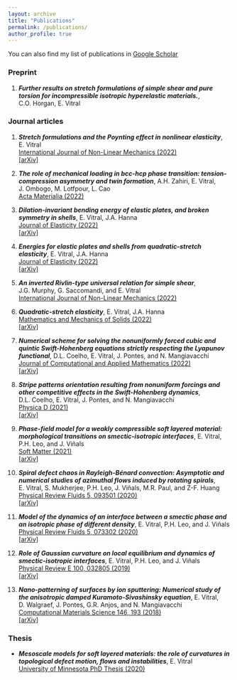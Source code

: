 ```yaml
---
layout: archive
title: "Publications"
permalink: /publications/
author_profile: true
---
```


<!---
{% if author.googlescholar %}
  You can also find my articles on <u><a href="{{author.googlescholar}}">my Google Scholar profile</a>.</u>
#{% endif %}

{% include base_path %}

{% for post in site.publications reversed %}
  {% include archive-single.html %}
{% endfor %}
-->

You can also find my list of publications in [Google Scholar](https://scholar.google.com/citations?user=fP9lSWsAAAAJ&hl=en)

### Preprint

1. _**Further results on stretch formulations of simple shear and pure torsion for incompressible isotropic hyperelastic materials.**_,
C.O.&#160;Horgan, E.&#160;Vitral

### Journal articles

1. _**Stretch formulations and the Poynting effect in nonlinear elasticity**_,
E.&#160;Vitral <br />
[International Journal of Non-Linear Mechanics (2022)](https://doi.org/10.1016/j.ijnonlinmec.2022.104293) <br />
[[arXiv]](https://arxiv.org/abs/2206.00764)

2. _**The role of mechanical loading in bcc-hcp phase transition: tension-compression asymmetry and twin formation**_,
A.H.&#160;Zahiri, E.&#160;Vitral, J.&#160;Ombogo, M.&#160;Lotfpour, L.&#160;Cao <br />
[Acta Materialia (2022)](https://www.sciencedirect.com/science/article/abs/pii/S1359645422007558)

3. _**Dilation-invariant bending energy of elastic plates, and broken symmetry in shells**_,
E.&#160;Vitral, J.A.&#160;Hanna <br />
[Journal of Elasticity (2022)](https://link.springer.com/article/10.1007/s10659-022-09894-4) <br />
[[arXiv]](https://arxiv.org/abs/2111.01349)

4. _**Energies for elastic plates and shells from quadratic-stretch elasticity**_,
E.&#160;Vitral, J.A.&#160;Hanna <br />
[Journal of Elasticity (2022)](https://link.springer.com/article/10.1007/s10659-022-09895-3) <br />
[[arXiv]](https://arxiv.org/abs/2201.05608)

5. _**An inverted Rivlin-type universal relation for simple shear**_,
J.G.&#160;Murphy, G.&#160;Saccomandi, and E.&#160;Vitral <br />
[International Journal of Non-Linear Mechanics (2022)](https://www.sciencedirect.com/science/article/pii/S002074622200004X)

6. _**Quadratic-stretch elasticity**_, 
E.&#160;Vitral, J.A.&#160;Hanna <br />
[Mathematics and Mechanics of Solids (2022)](https://journals.sagepub.com/doi/abs/10.1177/10812865211022417?ai=1gvoi&mi=3ricys&af=R) <br />
[[arXiv]](https://arxiv.org/abs/2104.11714)

7. _**Numerical scheme for solving the nonuniformly forced cubic and quintic Swift-Hohenberg equations strictly respecting the Lyapunov functional**_,
D.L.&#160;Coelho, E.&#160;Vitral, J.&#160;Pontes, and N.&#160;Mangiavacchi <br />
[Journal of Computational and Applied Mathematics (2022)](https://www.sciencedirect.com/science/article/pii/S0377042721005938) <br />
[[arXiv]](https://arxiv.org/abs/2007.16080)

8. _**Stripe patterns orientation resulting from nonuniform forcings
and other competitive effects in the Swift-Hohenberg dynamics**_, 
D.L.&#160;Coelho, E.&#160;Vitral, J.&#160;Pontes, and N.&#160;Mangiavacchi <br />
[Physica D (2021)](https://www.sciencedirect.com/science/article/abs/pii/S0167278921001573) <br />
[[arXiv]](https://arxiv.org/abs/2008.00319)

9. _**Phase-field model for a weakly compressible soft layered material: morphological transitions on smectic-isotropic interfaces**_, 
E.&#160;Vitral, P.H.&#160;Leo, and J.&#160;Viñals <br />
[Soft Matter (2021)](https://pubs.rsc.org/en/content/articlelanding/2021/sm/d1sm00488c#!divAbstract) <br />
[[arXiv]](https://arxiv.org/abs/2103.16734)

10. _**Spiral defect chaos in Rayleigh-Bénard convection: Asymptotic and numerical studies of azimuthal flows induced by rotating spirals**_,
E.&#160;Vitral, S.&#160;Mukherjee, P.H.&#160;Leo, J.&#160;Viñals, M.R.&#160;Paul, and Z-F.&#160;Huang <br />
[Physical Review Fluids 5, 093501 (2020)](https://journals.aps.org/prfluids/abstract/10.1103/PhysRevFluids.5.093501) <br />
[[arXiv]](https://arxiv.org/abs/2006.00147)

11. _**Model of the dynamics of an interface between a smectic phase and an isotropic phase of different density**_,
E.&#160;Vitral, P.H.&#160;Leo, and J.&#160;Viñals <br />
[Physical Review Fluids 5, 073302 (2020)](https://journals.aps.org/prfluids/abstract/10.1103/PhysRevFluids.5.073302) <br />
[[arXiv]](https://arxiv.org/abs/2007.15804)

12. _**Role of Gaussian curvature on local equilibrium and dynamics of smectic-isotropic interfaces**_,
E.&#160;Vitral, P.H.&#160;Leo, and J.&#160;Viñals <br />
[Physical Review E 100, 032805 (2019)](https://journals.aps.org/pre/abstract/10.1103/PhysRevE.100.032805) <br />
[[arXiv]](https://arxiv.org/abs/1910.00488)

13. _**Nano-patterning of surfaces by ion sputtering: Numerical study of the anisotropic damped Kuramoto-Sivashinsky equation**_, 
E.&#160;Vitral, D.&#160;Walgraef, J.&#160;Pontes, G.R.&#160;Anjos, and N.&#160;Mangiavacchi <br />
[Computational Materials Science 146, 193 (2018)](https://www.sciencedirect.com/science/article/abs/pii/S0927025618300405) <br />
[[arXiv]](https://arxiv.org/abs/2104.14104) <br />


### Thesis

* _**Mesoscale models for soft layered materials: the role of curvatures in topological defect motion, flows and instabilities**_, 
E.&#160;Vitral <br />
[University of Minnesota PhD Thesis (2020)](https://conservancy.umn.edu/handle/11299/217161)
